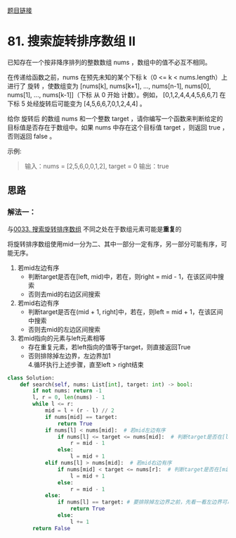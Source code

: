 [题目链接](https://leetcode-cn.com/problems/search-in-rotated-sorted-array-ii/)
# 81. 搜索旋转排序数组 II

已知存在一个按非降序排列的整数数组 nums ，数组中的值不必互不相同。

在传递给函数之前，nums 在预先未知的某个下标 k（0 <= k < nums.length）上进行了 旋转 ，使数组变为 [nums[k], nums[k+1], ..., nums[n-1], nums[0], nums[1], ..., nums[k-1]]（下标 从 0 开始 计数）。例如， [0,1,2,4,4,4,5,6,6,7] 在下标 5 处经旋转后可能变为 [4,5,6,6,7,0,1,2,4,4] 。

给你 旋转后 的数组 nums 和一个整数 target ，请你编写一个函数来判断给定的目标值是否存在于数组中。如果 nums 中存在这个目标值 target ，则返回 true ，否则返回 false 。




示例:
>输入：nums = [2,5,6,0,0,1,2], target = 0
输出：true


## 思路

### 解法一：
与[0033. 搜索旋转排序数组](https://leetcode-cn.com/problems/search-in-rotated-sorted-array/)  不同之处在于数组元素可能是**重复**的

将旋转排序数组使用mid一分为二、其中一部分一定有序，另一部分可能有序，可能无序。
1. 若mid左边有序
    * 判断target是否在[left, mid)中，若在，则right = mid - 1，在该区间中搜索
    * 否则去mid的右边区间搜索
2. 若mid右边有序
    * 判断target是否在(mid + 1, right]中，若在，则left = mid + 1，在该区间中搜索
    * 否则去mid的左边区间搜索
3. 若mid指向的元素与left元素相等
    * 存在重复元素，若left指向的值等于target，则直接返回True
    * 否则排除掉左边界，左边界加1  
4.循环执行上述步骤，直至left > right结束
```python
class Solution:
    def search(self, nums: List[int], target: int) -> bool:
        if not nums: return -1
        l, r = 0, len(nums) - 1
        while l <= r:
            mid = l + (r - l) // 2
            if nums[mid] == target:
                return True
            if nums[l] < nums[mid]:  # 若mid左边有序
                if nums[l] <= target <= nums[mid]:  # 判断target是否在[left, mid]中
                    r = mid - 1
                else:
                    l = mid + 1
            elif nums[l] > nums[mid]:  # 若mid右边有序
                if nums[mid] < target <= nums[r]:  # 判断target是否在[mid + 1, right]中
                    l = mid + 1
                else:
                    r = mid - 1
            else:
                if nums[l] == target: # 要排除掉左边界之前，先看一看左边界可以不可以排除
                    return True
                else:
                    l += 1
        return False
```

